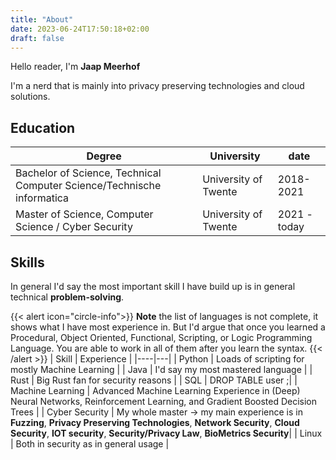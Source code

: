 ```yaml
---
title: "About"
date: 2023-06-24T17:50:18+02:00
draft: false
---
```


Hello reader, I'm **Jaap Meerhof**

I'm a nerd that is mainly into privacy preserving technologies and cloud solutions.

## Education

| Degree | University | date | 
|---|---|---|
| Bachelor of Science, Technical Computer Science/Technische informatica | University of Twente | 2018-2021
| Master of Science, Computer Science / Cyber Security | University of Twente | 2021 - today |

## Skills
In general I'd say the most important skill I have build up is in general technical **problem-solving**.


{{< alert icon="circle-info">}}
**Note** the list of languages is not complete, it shows what I have most experience in. But I'd argue that once you learned a Procedural, Object Oriented, Functional, Scripting, or Logic Programming Language. You are able to work in all of them after you learn the syntax. 
{{< /alert >}}
| Skill | Experience |
|----|---|
| Python | Loads of scripting for mostly Machine Learning |
| Java | I'd say my most mastered language |
| Rust | Big Rust fan for security reasons |
| SQL | DROP TABLE user ;|
| Machine Learning | Advanced Machine Learning Experience in (Deep) Neural Networks, Reinforcement Learning, and Gradient Boosted Decision Trees | 
| Cyber Security | My whole master -> my main experience is in **Fuzzing**, **Privacy Preserving Technologies**, **Network Security**, **Cloud Security**, **IOT security**, **Security/Privacy Law**,  **BioMetrics Security**| 
| Linux | Both in security as in general usage |
